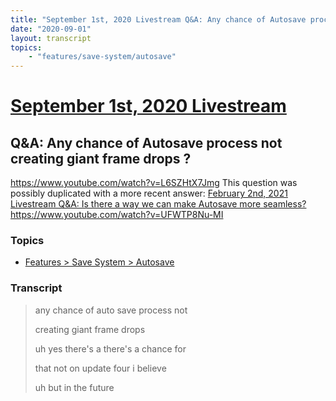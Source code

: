 ```yaml
---
title: "September 1st, 2020 Livestream Q&A: Any chance of Autosave process not creating giant frame drops ?"
date: "2020-09-01"
layout: transcript
topics:
    - "features/save-system/autosave"
---
```

# [September 1st, 2020 Livestream](../2020-09-01.md)
## Q&A: Any chance of Autosave process not creating giant frame drops ?
https://www.youtube.com/watch?v=L6SZHtX7Jmg
This question was possibly duplicated with a more recent answer: [February 2nd, 2021 Livestream Q&A: Is there a way we can make Autosave more seamless?](./yt-UFWTP8Nu-MI.md) https://www.youtube.com/watch?v=UFWTP8Nu-MI


### Topics
* [Features > Save System > Autosave](../topics/features/save-system/autosave.md)

### Transcript

> any chance of auto save process not
>
> creating giant frame drops
>
> uh yes there's a there's a chance for
>
> that not on update four i believe
>
> uh but in the future
